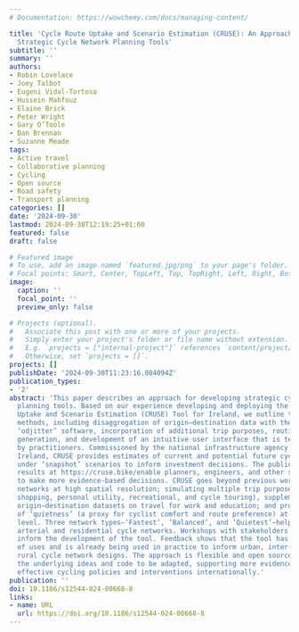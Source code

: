 ```yaml
---
# Documentation: https://wowchemy.com/docs/managing-content/

title: 'Cycle Route Uptake and Scenario Estimation (CRUSE): An Approach for Developing
  Strategic Cycle Network Planning Tools'
subtitle: ''
summary: ''
authors:
- Robin Lovelace
- Joey Talbot
- Eugeni Vidal-Tortosa
- Hussein Mahfouz
- Elaine Brick
- Peter Wright
- Gary O’Toole
- Dan Brennan
- Suzanne Meade
tags:
- Active travel
- Collaborative planning
- Cycling
- Open source
- Road safety
- Transport planning
categories: []
date: '2024-09-30'
lastmod: 2024-09-30T12:19:25+01:00
featured: false
draft: false

# Featured image
# To use, add an image named `featured.jpg/png` to your page's folder.
# Focal points: Smart, Center, TopLeft, Top, TopRight, Left, Right, BottomLeft, Bottom, BottomRight.
image:
  caption: ''
  focal_point: ''
  preview_only: false

# Projects (optional).
#   Associate this post with one or more of your projects.
#   Simply enter your project's folder or file name without extension.
#   E.g. `projects = ["internal-project"]` references `content/project/deep-learning/index.md`.
#   Otherwise, set `projects = []`.
projects: []
publishDate: '2024-09-30T11:23:16.084094Z'
publication_types:
- '2'
abstract: 'This paper describes an approach for developing strategic cycle network
  planning tools. Based on our experience developing and deploying the Cycle Route
  Uptake and Scenario Estimation (CRUSE) Tool for Ireland, we outline the underlying
  methods, including disaggregation of origin–destination data with the open source
  ‘odjitter’ software, incorporation of additional trip purposes, routing, scenario
  generation, and development of an intuitive user interface that is tested and used
  by practitioners. Commissioned by the national infrastructure agency Transport Infrastructure
  Ireland, CRUSE provides estimates of current and potential future cycling levels
  under ‘snapshot’ scenarios to inform investment decisions. The publicly available
  results at https://cruse.bike/enable planners, engineers, and other stakeholders
  to make more evidence-based decisions. CRUSE goes beyond previous work by: modeling
  networks at high spatial resolution; simulating multiple trip purposes (social,
  shopping, personal utility, recreational, and cycle touring), supplementing official
  origin–destination datasets on travel for work and education; and providing estimates
  of ‘quietness’ (a proxy for cyclist comfort and route preference) at the route segment
  level. Three network types—‘Fastest’, ‘Balanced’, and ‘Quietest’—help plan both
  arterial and residential cycle networks. Workshops with stakeholders were used to
  inform the development of the tool. Feedback shows that the tool has a wide range
  of uses and is already being used in practice to inform urban, inter-urban, and
  rural cycle network designs. The approach is flexible and open source, allowing
  the underlying ideas and code to be adapted, supporting more evidence-based and
  effective cycling policies and interventions internationally.'
publication: ''
doi: 10.1186/s12544-024-00668-8
links:
- name: URL
  url: https://doi.org/10.1186/s12544-024-00668-8
---
```

